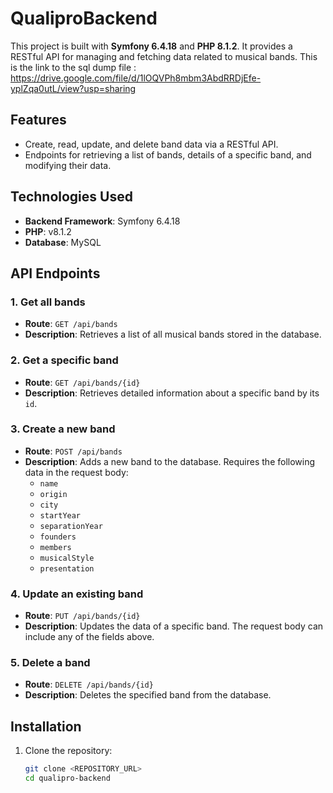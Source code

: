 # QualiproBackend

This project is built with **Symfony 6.4.18** and **PHP 8.1.2**. It provides a RESTful API for managing and fetching data related to musical bands.
This is the link to the sql dump file : https://drive.google.com/file/d/1lOQVPh8mbm3AbdRRDjEfe-yplZqa0utL/view?usp=sharing
## Features

- Create, read, update, and delete band data via a RESTful API.
- Endpoints for retrieving a list of bands, details of a specific band, and modifying their data.

## Technologies Used

- **Backend Framework**: Symfony 6.4.18
- **PHP**: v8.1.2
- **Database**: MySQL

## API Endpoints

### **1. Get all bands**
- **Route**: `GET /api/bands`
- **Description**: Retrieves a list of all musical bands stored in the database.
  
### **2. Get a specific band**
- **Route**: `GET /api/bands/{id}`
- **Description**: Retrieves detailed information about a specific band by its `id`.

### **3. Create a new band**
- **Route**: `POST /api/bands`
- **Description**: Adds a new band to the database. Requires the following data in the request body:
  - `name`
  - `origin`
  - `city`
  - `startYear`
  - `separationYear`
  - `founders`
  - `members`
  - `musicalStyle`
  - `presentation`

### **4. Update an existing band**
- **Route**: `PUT /api/bands/{id}`
- **Description**: Updates the data of a specific band. The request body can include any of the fields above.

### **5. Delete a band**
- **Route**: `DELETE /api/bands/{id}`
- **Description**: Deletes the specified band from the database.

## Installation

1. Clone the repository:

   ```bash
   git clone <REPOSITORY_URL>
   cd qualipro-backend
